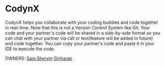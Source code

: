 # CodynX
CodynX helps you collaborate with your coding buddies and code together in real-time. 
Note that this is not a Version Control System like Git. 
Your code and your partner's code will be shared in a side-by-side format so you can chat with your partner via call or text(feature will be added in future) and code together.
You can copy your partner's code and paste it in your IDE to execute the code.

OWNERS:
[Sam Shervin](https://github.com/samshervin)
[Giriharan](https://github.com/Ch13fg)
